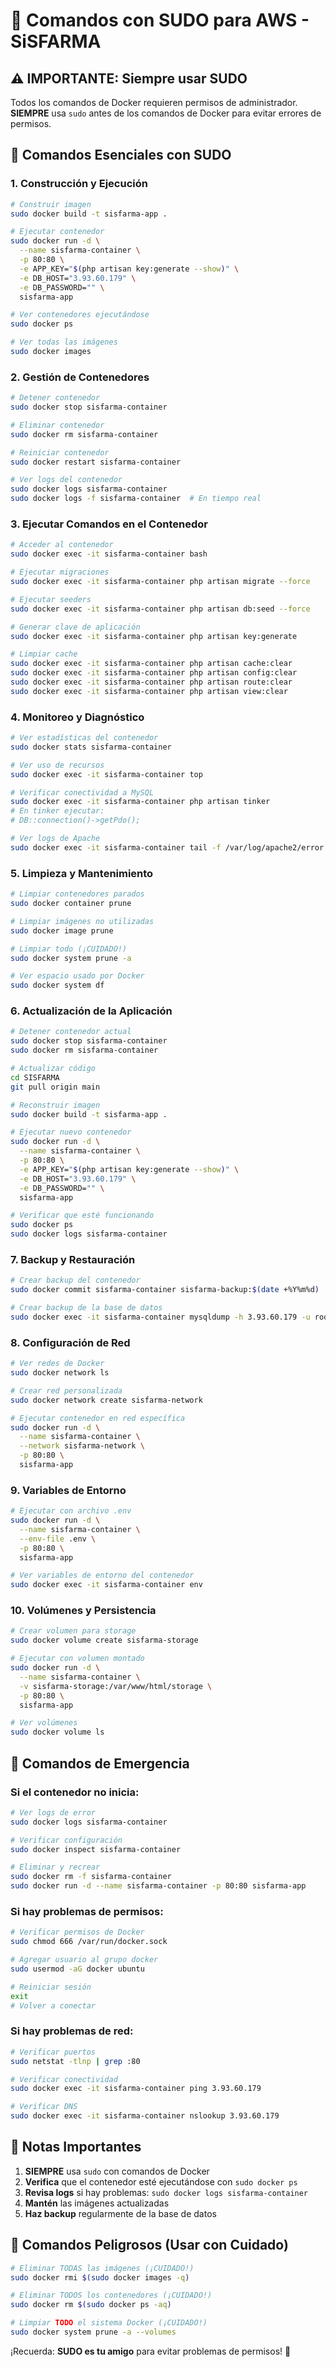 # 🔐 Comandos con SUDO para AWS - SiSFARMA

## ⚠️ IMPORTANTE: Siempre usar SUDO

Todos los comandos de Docker requieren permisos de administrador. **SIEMPRE** usa `sudo` antes de los comandos de Docker para evitar errores de permisos.

## 🚀 Comandos Esenciales con SUDO

### 1. Construcción y Ejecución

```bash
# Construir imagen
sudo docker build -t sisfarma-app .

# Ejecutar contenedor
sudo docker run -d \
  --name sisfarma-container \
  -p 80:80 \
  -e APP_KEY="$(php artisan key:generate --show)" \
  -e DB_HOST="3.93.60.179" \
  -e DB_PASSWORD="" \
  sisfarma-app

# Ver contenedores ejecutándose
sudo docker ps

# Ver todas las imágenes
sudo docker images
```

### 2. Gestión de Contenedores

```bash
# Detener contenedor
sudo docker stop sisfarma-container

# Eliminar contenedor
sudo docker rm sisfarma-container

# Reiniciar contenedor
sudo docker restart sisfarma-container

# Ver logs del contenedor
sudo docker logs sisfarma-container
sudo docker logs -f sisfarma-container  # En tiempo real
```

### 3. Ejecutar Comandos en el Contenedor

```bash
# Acceder al contenedor
sudo docker exec -it sisfarma-container bash

# Ejecutar migraciones
sudo docker exec -it sisfarma-container php artisan migrate --force

# Ejecutar seeders
sudo docker exec -it sisfarma-container php artisan db:seed --force

# Generar clave de aplicación
sudo docker exec -it sisfarma-container php artisan key:generate

# Limpiar cache
sudo docker exec -it sisfarma-container php artisan cache:clear
sudo docker exec -it sisfarma-container php artisan config:clear
sudo docker exec -it sisfarma-container php artisan route:clear
sudo docker exec -it sisfarma-container php artisan view:clear
```

### 4. Monitoreo y Diagnóstico

```bash
# Ver estadísticas del contenedor
sudo docker stats sisfarma-container

# Ver uso de recursos
sudo docker exec -it sisfarma-container top

# Verificar conectividad a MySQL
sudo docker exec -it sisfarma-container php artisan tinker
# En tinker ejecutar:
# DB::connection()->getPdo();

# Ver logs de Apache
sudo docker exec -it sisfarma-container tail -f /var/log/apache2/error.log
```

### 5. Limpieza y Mantenimiento

```bash
# Limpiar contenedores parados
sudo docker container prune

# Limpiar imágenes no utilizadas
sudo docker image prune

# Limpiar todo (¡CUIDADO!)
sudo docker system prune -a

# Ver espacio usado por Docker
sudo docker system df
```

### 6. Actualización de la Aplicación

```bash
# Detener contenedor actual
sudo docker stop sisfarma-container
sudo docker rm sisfarma-container

# Actualizar código
cd SISFARMA
git pull origin main

# Reconstruir imagen
sudo docker build -t sisfarma-app .

# Ejecutar nuevo contenedor
sudo docker run -d \
  --name sisfarma-container \
  -p 80:80 \
  -e APP_KEY="$(php artisan key:generate --show)" \
  -e DB_HOST="3.93.60.179" \
  -e DB_PASSWORD="" \
  sisfarma-app

# Verificar que esté funcionando
sudo docker ps
sudo docker logs sisfarma-container
```

### 7. Backup y Restauración

```bash
# Crear backup del contenedor
sudo docker commit sisfarma-container sisfarma-backup:$(date +%Y%m%d)

# Crear backup de la base de datos
sudo docker exec -it sisfarma-container mysqldump -h 3.93.60.179 -u root -p sispharma > backup_$(date +%Y%m%d_%H%M%S).sql
```

### 8. Configuración de Red

```bash
# Ver redes de Docker
sudo docker network ls

# Crear red personalizada
sudo docker network create sisfarma-network

# Ejecutar contenedor en red específica
sudo docker run -d \
  --name sisfarma-container \
  --network sisfarma-network \
  -p 80:80 \
  sisfarma-app
```

### 9. Variables de Entorno

```bash
# Ejecutar con archivo .env
sudo docker run -d \
  --name sisfarma-container \
  --env-file .env \
  -p 80:80 \
  sisfarma-app

# Ver variables de entorno del contenedor
sudo docker exec -it sisfarma-container env
```

### 10. Volúmenes y Persistencia

```bash
# Crear volumen para storage
sudo docker volume create sisfarma-storage

# Ejecutar con volumen montado
sudo docker run -d \
  --name sisfarma-container \
  -v sisfarma-storage:/var/www/html/storage \
  -p 80:80 \
  sisfarma-app

# Ver volúmenes
sudo docker volume ls
```

## 🔧 Comandos de Emergencia

### Si el contenedor no inicia:

```bash
# Ver logs de error
sudo docker logs sisfarma-container

# Verificar configuración
sudo docker inspect sisfarma-container

# Eliminar y recrear
sudo docker rm -f sisfarma-container
sudo docker run -d --name sisfarma-container -p 80:80 sisfarma-app
```

### Si hay problemas de permisos:

```bash
# Verificar permisos de Docker
sudo chmod 666 /var/run/docker.sock

# Agregar usuario al grupo docker
sudo usermod -aG docker ubuntu

# Reiniciar sesión
exit
# Volver a conectar
```

### Si hay problemas de red:

```bash
# Verificar puertos
sudo netstat -tlnp | grep :80

# Verificar conectividad
sudo docker exec -it sisfarma-container ping 3.93.60.179

# Verificar DNS
sudo docker exec -it sisfarma-container nslookup 3.93.60.179
```

## 📝 Notas Importantes

1. **SIEMPRE** usa `sudo` con comandos de Docker
2. **Verifica** que el contenedor esté ejecutándose con `sudo docker ps`
3. **Revisa logs** si hay problemas: `sudo docker logs sisfarma-container`
4. **Mantén** las imágenes actualizadas
5. **Haz backup** regularmente de la base de datos

## 🚨 Comandos Peligrosos (Usar con Cuidado)

```bash
# Eliminar TODAS las imágenes (¡CUIDADO!)
sudo docker rmi $(sudo docker images -q)

# Eliminar TODOS los contenedores (¡CUIDADO!)
sudo docker rm $(sudo docker ps -aq)

# Limpiar TODO el sistema Docker (¡CUIDADO!)
sudo docker system prune -a --volumes
```

¡Recuerda: **SUDO es tu amigo** para evitar problemas de permisos! 🔐

